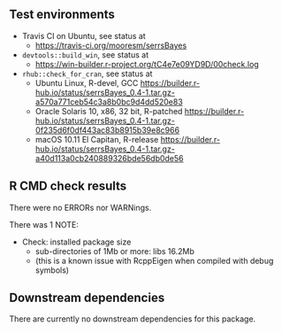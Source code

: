
## Test environments

* Travis CI on Ubuntu, see status at
    + <https://travis-ci.org/mooresm/serrsBayes>
* `devtools::build_win`, see status at
    + <https://win-builder.r-project.org/tC4e7e09YD9D/00check.log>
* `rhub::check_for_cran`, see status at
    + Ubuntu Linux, R-devel, GCC <https://builder.r-hub.io/status/serrsBayes_0.4-1.tar.gz-a570a771ceb54c3a8b0bc9d4dd520e83>
    + Oracle Solaris 10, x86, 32 bit, R-patched <https://builder.r-hub.io/status/serrsBayes_0.4-1.tar.gz-0f235d6f0df443ac83b8915b39e8c966>
    + macOS 10.11 El Capitan, R-release <https://builder.r-hub.io/status/serrsBayes_0.4-1.tar.gz-a40d113a0cb240889326bde56db0de56>

## R CMD check results

There were no ERRORs nor WARNings. 

There was 1 NOTE:

* Check: installed package size 
    - sub-directories of 1Mb or more: libs  16.2Mb
    - (this is a known issue with RcppEigen when compiled with debug symbols)

## Downstream dependencies

There are currently no downstream dependencies for this package.
